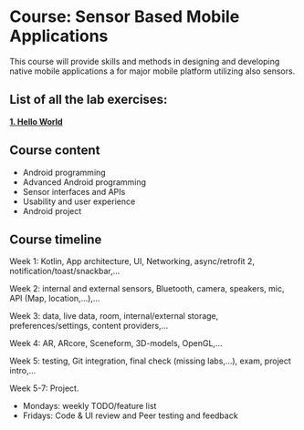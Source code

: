# Course: Sensor Based Mobile Applications

This course will provide skills and methods in designing and developing native mobile applications a for major mobile platform utilizing also sensors.

## List of all the lab exercises:

**[1. Hello World ](https://github.com/joonasmkauppinen/sensor-based-moblie-applications/tree/master/w1-d1-lab1)**

## Course content
* Android programming
* Advanced Android programming
* Sensor interfaces and APIs
* Usability and user experience
* Android project

## Course timeline

Week 1: Kotlin, App architecture, UI, Networking, async/retrofit 2, notification/toast/snackbar,...

Week 2: internal and external sensors, Bluetooth, camera, speakers, mic, API (Map, location,...),...

Week 3: data, live data, room, internal/external storage, preferences/settings, content providers,...

Week 4: AR, ARcore, Sceneform, 3D-models, OpenGL,...

Week 5: testing, Git integration, final check (missing labs,...), exam, project intro,...

Week 5-7: Project.


* Mondays: weekly TODO/feature list
* Fridays: Code & UI review and Peer testing and feedback
